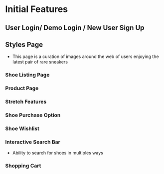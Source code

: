 # Initial Features

## User Login/ Demo Login / New User Sign Up


## Styles Page

* This page is a curation of images around the web of users enjoying the
latest pair of rare sneakers

### Shoe Listing Page

### Product Page

### Stretch Features

### Shoe Purchase Option

### Shoe Wishlist

### Interactive Search Bar

* Ability to search for shoes in multiples ways

### Shopping Cart